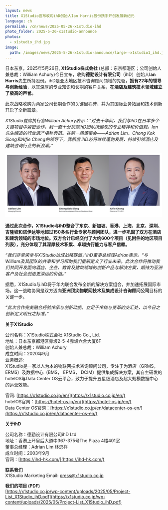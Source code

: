 ```yaml
---
layout: news
title: X1Studio宣布收购ihD创始人Ian Harris股份携手开创发展新纪元
language: ch
permalink: /cn/news/2025-05-26-x1studio-ihd
photo_folder: 2025-5-26-x1studio-announce
photos:
  - x1studio_ihd.jpg
image:
  path: /images/news/2025-5-26-x1studio-announce/large--x1studio1_ihd.jpg
---
```


日本东京，2025年5月26日, **X1Studio株式会社** (总部：东京都港区；公司创始人兼总裁：William Achury)今日宣布，收购**德勤设计有限公司**（ihD）创始人**Ian Harris**先生所持股份。ihD是亚太地区技术咨询顾问领域的先驱，**拥有22年的领导与创新经验**，以其深厚的专业知识和长期的客户关系，**在酒店及建筑技术领域建立了极高的声誉。** <!-- more --> 

此次战略收购为两家公司长期合作的关键里程碑，并为其国际业务拓展和技术创新开启了全新篇章。

*X1Studio首席执行官William Achury表示：“过去十年间，我们与ihD在日本多个关键项目中紧密合作，我一直十分钦佩ihD团队所展现的专业精神和价值观。Ian先生缔造的行业遗产堪称典范。在新一届董事会——Adrian Lim、Chong Kok Siong和Alfie Cheng的领导下，我相信 ihD必将继续蓬勃发展，持续引领酒店及建筑咨询行业的新浪潮。”*

<img src="/images/news/2025-5-26-x1studio-announce/ihd-team.png" style="max-width: 100%; height: auto;" />

**通过此次合作，X1Studio与ihD整合了东京、新加坡、香港、上海、北京、深圳、吉隆坡和诺伊达等地超过150多名行业专家与顾问团队，进一步巩固了双方在酒店和建筑领域的市场地位。双方合计已经交付了大约600个项目（见附件的地区项目列表），充分体现了其深厚技术积累、卓越执行能力与客户信赖。**

*“我们非常荣幸与X1Studio达成战略联盟，”ihD董事总经理Adrian表示。“与William及其团队的共事和学习帮助我们重新定义了行业未来。此次合作将推动我们共同开发面向酒店、企业、教育及建筑领域的创新产品与解决方案，期待为亚洲客户及社会创造更深远的价值。”*

据悉，X1Studio与ihD将于年内联合发布全新的解决方案组合，并加速拓展国际市场。这一战略协同是双方迈向**亚洲顶尖物联网技术及集成设计咨询顾问公司**目标的关键一步。

*“此次合作完美融合经验传承与创新动能，立足于传统与变革的交汇处，以今日之创新定义明日之标准。”*


**关于X1Studio**

公司名称：X1Studio株式会社 X1Studio Co., Ltd. <br>
地址：日本东京都港区赤坂2-5-4赤坂六合大厦6F <br>
创始人兼总裁：William Achury <br>
成立时间：2020年9月 <br>
业务概述: <br>
X1Studio是一家以人为本的物联网技术咨询顾问公司，专注于为酒店（GRMS， ERMS）及数据中心（BMS， EPMS， DCIM）提供集成解决方案，其自主研发的hotelOS与Data Center OS云平台，致力于提升五星级酒店及超大规模数据中心的运营效能。

官网: [https://x1studio.co.jp/en/](https://x1studio.co.jp/en/)<br>
hotelOS官网：[https://hotel-os.jp/en/](https://hotel-os.jp/en/)<br>
Data Center OS官网：[https://x1studio.co.jp/en/datacenter-os-en/](https://x1studio.co.jp/en/datacenter-os-en/)<br>

**关于ihD**

公司名称：德勤设计有限公司ihD Ltd <br>
地址：香港上环皇后大道中367-375号The Plaza 4楼401室 <br>
董事总经理：Adrian Lim 林忠祥 <br>
成立时间：2003年9月<br>
官网：[https://ihd-hk.com/](https://ihd-hk.com/)

**联系我们** <br>
X1Studio Marketing 
Email: [press@x1studio.co.jp](mailto:press@x1studio.co.jp)

**我们的项目 (PDF)**<br>
[https://x1studio.co.jp/wp-content/uploads/2025/05/Project-List_X1Studio_ihD.pdf](https://x1studio.co.jp/wp-content/uploads/2025/05/Project-List_X1Studio_ihD.pdf)
